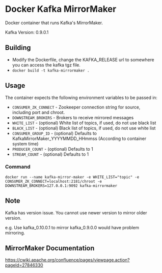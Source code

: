 # Docker Kafka MirrorMaker
Docker container that runs Kafka's MirrorMaker.

Kafka Version: 0.9.0.1

## Building
* Modify the Dockerfile, change the KAFKA_RELEASE url to somewhere you can access the kafka tgz file.
* `docker build -t kafka-mirrormaker .`


## Usage
The container expects the following environment variables to be passed in:

* `CONSUMER_ZK_CONNECT` - Zookeeper connection string for source, including port and chroot.
* `DOWNSTREAM_BROKERS` - Brokers to receive mirrored messages
* `WHITE_LIST` - (optional) White list of topics, if used, do not use black list
* `BLACK_LIST` - (optional) Black list of topics, if used, do not use white list
* `CONSUMER_GROUP_ID` - (optional) Defaults to KafkaMirrorMaker\_YYYYMMDD_HHmmss (According to container system time)
* `PRODUCER_COUNT` - (optional) Defaults to 1
* `STREAM_COUNT` - (optional) Defaults to 1


### Command
`docker run --name kafka-mirror-maker -e WHITE_LIST="topic" -e CONSUMER_ZK_CONNECT=localhost:2181/chroot -e DOWNSTREAM_BROKERS=127.0.0.1:9092 kafka-mirrormaker`



## Note
Kafka has version issue. You cannot use newer version to mirror older version. 

e.g. Use kafka\_0.10.0.1 to mirror kafka\_0.9.0.0 would have problem mirroring.

## MirrorMaker Documentation
https://cwiki.apache.org/confluence/pages/viewpage.action?pageId=27846330
